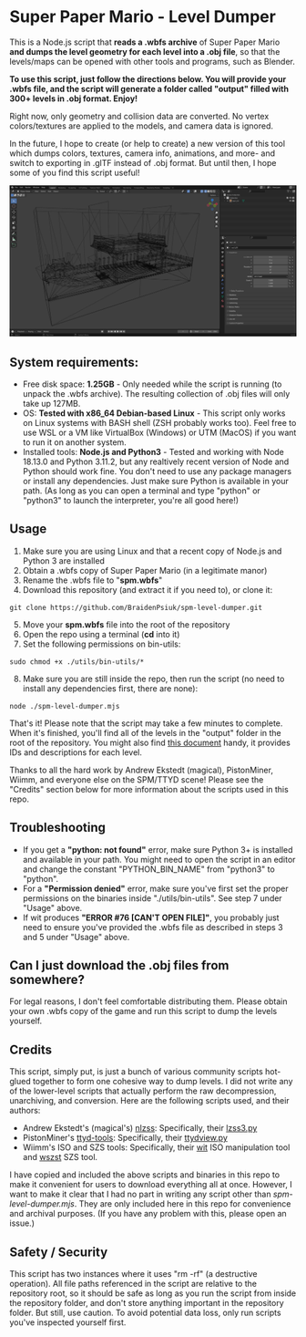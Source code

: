 # Super Paper Mario - Level Dumper
This is a Node.js script that **reads a .wbfs archive** of Super Paper Mario **and dumps the level geometry for each level into a .obj file**, so that the levels/maps can be opened with other tools and programs, such as Blender.

**To use this script, just follow the directions below. You will provide your .wbfs file, and the script will generate a folder called "output" filled with 300+ levels in .obj format. Enjoy!**

Right now, only geometry and collision data are converted. No vertex colors/textures are applied to the models, and camera data is ignored.

In the future, I hope to create (or help to create) a new version of this tool which dumps colors, textures, camera info, animations, and more- and switch to exporting in .glTF instead of .obj format. But until then, I hope some of you find this script useful!

<img src="./screenshots/blender/full.png" style="width: 100vw">
<!-- <img src="./screenshots/sample-level/orthographic.png" style="width: 40vw">
<img src="./screenshots/sample-level/perspective.png" style="width: 40vw">
<img src="./screenshots/blender/cropped.png" style="width: 40vw"> -->

## System requirements:
- Free disk space: **1.25GB** - Only needed while the script is running (to unpack the .wbfs archive). The resulting collection of .obj files will only take up 127MB.
- OS: **Tested with x86_64 Debian-based Linux** - This script only works on Linux systems with BASH shell (ZSH probably works too). Feel free to use WSL or a VM like VirtualBox (Windows) or UTM (MacOS) if you want to run it on another system.
- Installed tools: **Node.js and Python3** - Tested and working with Node 18.13.0 and Python 3.11.2, but any realtively recent version of Node and Python should work fine. You don't need to use any package managers or install any dependencies. Just make sure Python is available in your path. (As long as you can open a terminal and type "python" or "python3" to launch the interpreter, you're all good here!)

## Usage
1. Make sure you are using Linux and that a recent copy of Node.js and Python 3 are installed
2. Obtain a .wbfs copy of Super Paper Mario (in a legitimate manor)
3. Rename the .wbfs file to "**spm.wbfs**"
4. Download this repository (and extract it if you need to), or clone it:
```shell
git clone https://github.com/BraidenPsiuk/spm-level-dumper.git
```
5. Move your **spm.wbfs** file into the root of the repository
6. Open the repo using a terminal (**cd** into it)
7. Set the following permissions on bin-utils:
```shell
sudo chmod +x ./utils/bin-utils/*
```
8. Make sure you are still inside the repo, then run the script (no need to install any dependencies first, there are none):
```shell
node ./spm-level-dumper.mjs
```
That's it! Please note that the script may take a few minutes to complete. When it's finished, you'll find all of the levels in the "output" folder in the root of the repository. You might also find [this document](https://docs.google.com/document/d/10w4CS5oNBOHHYtM9OrNUYM7GIqNxIaR-b_Sr8FSG7Pk/edit#heading=h.r3koedvnma3t) handy, it provides IDs and descriptions for each level.

Thanks to all the hard work by Andrew Ekstedt (magical), PistonMiner, Wiimm, and everyone else on the SPM/TTYD scene! Please see the "Credits" section below for more information about the scripts used in this repo.

## Troubleshooting
- If you get a **"python: not found"** error, make sure Python 3+ is installed and available in your path. You might need to open the script in an editor and change the constant "PYTHON_BIN_NAME" from "python3" to "python".
- For a **"Permission denied"** error, make sure you've first set the proper permissions on the binaries inside "./utils/bin-utils". See step 7 under "Usage" above.
- If wit produces **"ERROR #76 [CAN'T OPEN FILE]"**, you probably just need to ensure you've provided the .wbfs file as described in steps 3 and 5 under "Usage" above.

## Can I just download the .obj files from somewhere?
For legal reasons, I don't feel comfortable distributing them. Please obtain your own .wbfs copy of the game and run this script to dump the levels yourself.

## Credits
This script, simply put, is just a bunch of various community scripts hot-glued together to form one cohesive way to dump levels. I did not write any of the lower-level scripts that actually perform the raw decompression, unarchiving, and conversion. Here are the following scripts used, and their authors:
- Andrew Ekstedt's (magical's) [nlzss](https://github.com/magical/nlzss): Specifically, their [lzss3.py](https://github.com/magical/nlzss/blob/master/lzss3.py)
- PistonMiner's [ttyd-tools](https://github.com/PistonMiner/ttyd-tools): Specifically, their [ttydview.py](https://github.com/PistonMiner/ttyd-tools/blob/master/ttyd-tools/ttydview/ttydview.py)
- Wiimm's ISO and SZS tools: Specifically, their [wit](https://wit.wiimm.de/wit/) ISO manipulation tool and [wszst](https://szs.wiimm.de/wszst/) SZS tool.

I have copied and included the above scripts and binaries in this repo to make it convenient for users to download everything all at once. However, I want to make it clear that I had no part in writing any script other than *spm-level-dumper.mjs*. They are only included here in this repo for convenience and archival purposes. (If you have any problem with this, please open an issue.)

## Safety / Security
This script has two instances where it uses "rm -rf" (a destructive operation). All file paths referenced in the script are relative to the repository root, so it should be safe as long as you run the script from inside the repository folder, and don't store anything important in the repository folder. But still, use caution. To avoid potential data loss, only run scripts you've inspected yourself first.



<!--
I commented out this information as it might not all be acurate, I just typed this stuff up as I was figuring out this process. I left it here because it has a bit more useful info.

The bloated output, containing all ttydview.py files, objs, and base wbfs data takes up 1085184 bytes (1.1GB).
With all ttydview.py files removed, it takes up 1080600 bytes (still 1.1GB), so not much of a difference removing those.
With all the tmp stuff deleted, and just the obj files left, the result is only 129276 bytes (127MB!)

---
If you're just here for the .obj level files, the above information is all you need. However, if you're interested in how this all works, continue reading below!



## How to do this all manually
There are a few parts to this!
1. Grab a WBFS archive copy of Super Paper Mario
2. Extract this archive
3. Decompress the maps
4. extract the maps

## More detailed instructions:
1. Extract the wbfs rom file:
```shell
wit EXTRACT "Super Paper Mario.wbfs" ./output
```
2. Enter the files/map directory, extract each of these .bin files (we're gonna tackle just one here to test with, ) (they are LZ10 compressed, https://github.com/magical/nlzss)
```shell
python3 lzss3.py aa1_01.bin > aa1_01.lz10_extracted
```
3. (OPTIONAL) Use this command to list contents of extracted map file:
```shell
wszst list aa1_01.lz10_extracted
```
This just lets you look at the contents to make sure you can view them.
4. Now we're even closer to the finish line! Use this:
wszst extract aa1_01.lz10_extracted --dest wszst_extracted_content

Cool! Now we have some more files. But, everything is still in a weird format. Ignore the newly created "wszst-setup.txt", it's useful if we want to reconstruct the archive later, but we aren't interested in that now. (You can even delete it if you want.) Just navigate into "dvd". Lets tackle how to view textures first, then we'll figure out how to import the level geometry/mesh data into another tool... Like Blender!

5. To turn the weird .tpl texture files into usable PNGs, replace the above "extract" with "xall" (this is supposed to mean "extract all")
wszst xall aa1_01.lz10_extracted --dest wszst_extracted_content
You'll probably get ERROR #64 [FILE ALREADY EXISTS], just delete the folder previously generated and run the new "xall" command and it'll work!

Thanks to noclip.website, we can determine the map name for the very iconic "Lineland Road". This just happens to be called "he1_01.bin". If you'd like to follow along from this point but don't have access to the wbfs archive file, you can try with just this single map file by grabbing it from noclip.website's server. Download from here: https://noclip.beyond3d.com/spm/he1_01.bin Note that this file only contains a single map's texture and geometry/mesh data, and is not enough to reconstruct the actual game. Although it contains assets created by Nintendo, it shouldn't be viewed as an act of piracy, rather a means to educate by using something recognizable and graspable. If you consider this condoning piracy, consider the fact that Nintendo has not pushed for a takedown of noclip.website. It is a digital museum run and maintained by a supportive community and does not distribute the core game itself.

Anyway... now using "he1_01.bin" (Lineland Road). Let's move it to it's own isolated directory and combine what we learned above to extract it.
```shell
python3 lzss3.py he1_01.bin > he1_01.bin_DECOMPRESSED && wszst xall he1_01.bin_DECOMPRESSED --dest he1_01.bin_EXTRACTED
```

Cool. So we've got it decompressed, extracted, and now we can view textures as PNGs. But... what next? Trying to use the lzss decompression python script on "dvd/map/he1_01/map.dat" or "dvd/setup/he1_01.dat" gets us nowhere, as apparently these files aren't compressed. Maybe they're raw obj/ply files, so lets try tacking on an extension and opening them in Blender! That lets us test four possible combinations:
map.dat > map.dat.obj
map.dat > map.dat.ply
he1_01.dat > he1_01.dat.obj
he1_01.dat > he1_01.dat.ply

Do any of them result in success? Well, map.dat.obj kinda gives us some "mesh" data? We are provided with a series of vertices, but they're all located at the same position... Not very helpful. But hey, now we can count the number of vertices in the file maybe? Kind of helpful? Well, there seem to be only 7 vertices in this file so it almost certainly isn't raw level geometry. The rest of the file and importer combinations get us nowhere, they don't even produce objects in Blender. We can't drag any of these files thus far into noclip.website either. Okay! So... Let's try "ttydview.py". This script is a little quirky. It expects two folders to be created, side by side. These are called "map_data" and "obj_files". The first argument is the raw map file and the second is the output file. "map/he1_01/map.dat" is seemingly the file we are after... WOO! Lineland road appears in Blender! Granted, it isn't pretty. We don't have textures applied, but everything is there. All the data is split up into vertex groups so maybe it's possible to turn parts of it on and off. (This isn't true? I could have sworn when I first tried this, I saw a bunch of vertex groups, but now I can't seem to find that data. I don't even know if OBJ's can contain that sort of information.)

There's also still another juicy-looking file in files/setup with the same map name but with a ".dat" extension instead of ".bin". Hopefully we'll figure out what that is soon! -->
